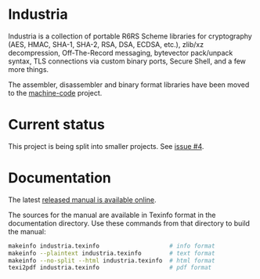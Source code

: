 # Industria

Industria is a collection of portable R6RS Scheme libraries for
cryptography (AES, HMAC, SHA-1, SHA-2, RSA, DSA, ECDSA, etc.), zlib/xz
decompression, Off-The-Record messaging, bytevector pack/unpack
syntax, TLS connections via custom binary ports, Secure Shell, and a
few more things.

The assembler, disassembler and binary format libraries have been
moved to the [machine-code](https://github.com/weinholt/machine-code)
project.

# Current status

This project is being split into smaller projects.
See [issue #4](https://github.com/weinholt/industria/issues/4).

# Documentation

The latest [released manual is available online](https://weinholt.se/industria/manual/).

The sources for the manual are available in Texinfo format in the
documentation directory. Use these commands from that directory to
build the manual:

```bash
makeinfo industria.texinfo                    # info format
makeinfo --plaintext industria.texinfo        # text format
makeinfo --no-split --html industria.texinfo  # html format
texi2pdf industria.texinfo                    # pdf format
```
